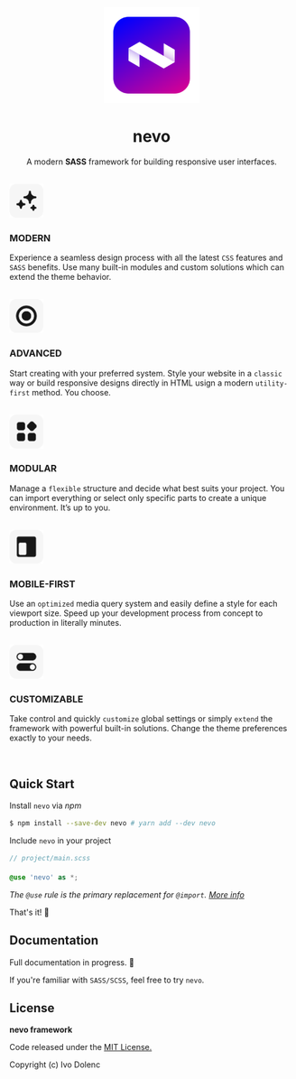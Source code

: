 <p align="center">
    <img src=".github/assets/icon-nevo.svg" width="170">
</p>

<h1 align="center">nevo</h1>

<p align="center">
    A modern <strong>SASS</strong> framework for building responsive user interfaces. 
</p>

<br />

<img src=".github/assets/icon-modern.svg" width="60">

<h3>MODERN</h3>

Experience a seamless design process with all the latest `CSS` features and `SASS` benefits. Use many built-in modules and custom solutions which can extend the theme behavior.

<br />

<img src=".github/assets/icon-advanced.svg" width="60">

<h3>ADVANCED</h3>

Start creating with your preferred system. Style your website in a `classic` way or build responsive designs directly in HTML usign a modern `utility-first` method. You choose.

<br />

<img src=".github/assets/icon-modular.svg" width="60">

<h3>MODULAR</h3>

Manage a `flexible` structure and decide what best suits your project. You can import everything or select only specific parts to create a unique environment. It’s up to you.

<br />

<img src=".github/assets/icon-responsive.svg" width="60">

<h3>MOBILE-FIRST</h3>

Use an `optimized` media query system and easily define a style for each viewport size. Speed up your development process from concept to production in literally minutes.

<br />

<img src=".github/assets/icon-config.svg" width="60">

<h3>CUSTOMIZABLE</h3>

Take control and quickly `customize` global settings or simply `extend` the framework with powerful built-in solutions. Change the theme preferences exactly to your needs.

<br />

## Quick Start

Install `nevo` via _npm_

```sh
$ npm install --save-dev nevo # yarn add --dev nevo
```

Include `nevo` in your project

```scss
// project/main.scss

@use 'nevo' as *;
```

_The `@use` rule is the primary replacement for `@import`. [More info](https://sass-lang.com/blog/the-module-system-is-launched)_

That's it! 🤙

## Documentation

Full documentation in progress. 🚧

If you're familiar with `SASS/SCSS`, feel free to try `nevo`.

## License

**nevo framework**

Code released under the [MIT License.](LICENSE)

Copyright (c) Ivo Dolenc
